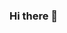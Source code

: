 ### Hi there 👋

<!--
**kuiZhang98/kuiZhang98** is a ✨ _special_ ✨ repository because its `README.md` (this file) appears on your GitHub profile.
<br>
![Anurag's github stats](https://github-readme-stats.vercel.app/api?username=kuiZhang98&show_icons=true&theme=vue)

[![Top Langs](https://github-readme-stats.vercel.app/api/top-langs/?username=kuiZhang98&layout=compact)](https://github.com/anuraghazra/github-readme-stats)

